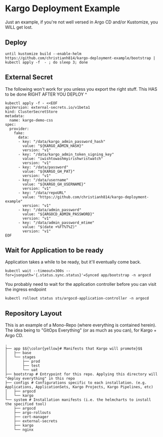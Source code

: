 # Kargo Deployment Example

Just an example, if you're not well versed in Argo CD and/or Kustomize, you WILL get lost.

## Deploy

```shell
until kustomize build --enable-helm https://github.com/christianh814/kargo-deployment-example/bootstrap | kubectl apply -f  - ; do sleep 3; done
```

## External Secret 

The following won't work for you unless you export the right stuff. This HAS to be done RIGHT AFTER YOU DEPLOY ^

```shell
kubectl apply -f - <<EOF
apiVersion: external-secrets.io/v1beta1
kind: ClusterSecretStore
metadata:
  name: kargo-demo-css
spec:
  provider:
    fake:
      data:
      - key: "/data/kargo_admin_password_hash"
        value: "${KARGO_ADMIN_HASH}"
        version: "v1"
      - key: "/data/kargo_admin_token_signing_key"
        value: "iwishtowashmyirishwristwatch"
        version: "v1"
      - key: "/data/password"
        value: "${KARGO_GH_PAT}"
        version: "v1"
      - key: "/data/username"
        value: "${KARGO_GH_USERNAME}"
        version: "v1"
      - key: "/data/repoURL"
        value: "https://github.com/christianh814/kargo-deployment-example"
        version: "v1"
      - key: "/data/admin_password"
        value: "${ARGOCD_ADMIN_PASSWORD}"
        version: "v1"
      - key: "/data/admin_password_mtime"
        value: "$(date +%FT%T%Z)"
        version: "v1"
EOF
```

## Wait for Application to be ready

Application takes a while to be ready, but it'll eventually come back.

```shell
kubectl wait --timeout=300s --for=jsonpath='{.status.sync.status}'=Synced app/bootstrap -n argocd
```

You probably need to wait for the application controller before you can visit the ingress endpoint

```shell
kubectl rollout status sts/argocd-application-controller -n argocd
```

## Repository Layout

This is an example of a Mono-Repo (where everything is contained herein). The idea being to "GitOps Everything" (or as much as you can), for Kargo + Argo CD.

```text annotate
.
├── app $${\color{yellow}# Manifests that Kargo will promote}$$
│   ├── base
│   └── stages
│       ├── prod
│       ├── test
│       └── uat
├── bootstrap # Entrypoint for this repo. Applying this directory will "deploy everything" in this repo
├── configs # Configurations specific to each installation. (e.g. Applications, ApplicationSets, Kargo Projects, Kargo Pipelines, etc)
│   ├── argocd
│   └── kargo
└── system # Installation manifests (i.e. the helmcharts to install the specified tool)
    ├── argocd
    ├── argo-rollouts
    ├── cert-manager
    ├── external-secrets
    ├── kargo
    └── nginx
```

